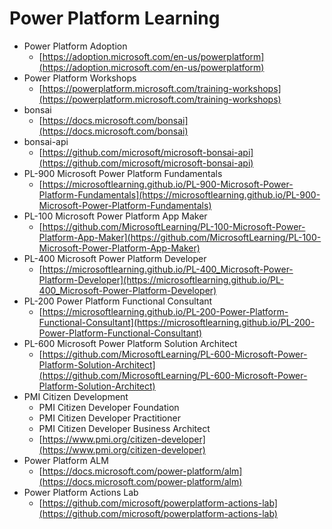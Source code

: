 # Power Platform Learning

- Power Platform Adoption
  - [https://adoption.microsoft.com/en-us/powerplatform](https://adoption.microsoft.com/en-us/powerplatform)
- Power Platform Workshops
  - [https://powerplatform.microsoft.com/training-workshops](https://powerplatform.microsoft.com/training-workshops)
- bonsai
  - [https://docs.microsoft.com/bonsai](https://docs.microsoft.com/bonsai)
- bonsai-api
  - [https://github.com/microsoft/microsoft-bonsai-api](https://github.com/microsoft/microsoft-bonsai-api)
- PL-900 Microsoft Power Platform Fundamentals
  - [https://microsoftlearning.github.io/PL-900-Microsoft-Power-Platform-Fundamentals](https://microsoftlearning.github.io/PL-900-Microsoft-Power-Platform-Fundamentals)
- PL-100 Microsoft Power Platform App Maker
  - [https://github.com/MicrosoftLearning/PL-100-Microsoft-Power-Platform-App-Maker](https://github.com/MicrosoftLearning/PL-100-Microsoft-Power-Platform-App-Maker)
- PL-400 Microsoft Power Platform Developer
  - [https://microsoftlearning.github.io/PL-400_Microsoft-Power-Platform-Developer](https://microsoftlearning.github.io/PL-400_Microsoft-Power-Platform-Developer)
- PL-200 Power Platform Functional Consultant
  - [https://microsoftlearning.github.io/PL-200-Power-Platform-Functional-Consultant](https://microsoftlearning.github.io/PL-200-Power-Platform-Functional-Consultant)
- PL-600 Microsoft Power Platform Solution Architect
  - [https://github.com/MicrosoftLearning/PL-600-Microsoft-Power-Platform-Solution-Architect](https://github.com/MicrosoftLearning/PL-600-Microsoft-Power-Platform-Solution-Architect)
- PMI Citizen Development
  - PMI Citizen Developer Foundation
  - PMI Citizen Developer Practitioner
  - PMI Citizen Developer Business Architect
  - [https://www.pmi.org/citizen-developer](https://www.pmi.org/citizen-developer)
- Power Platform ALM
  - [https://docs.microsoft.com/power-platform/alm](https://docs.microsoft.com/power-platform/alm)
- Power Platform Actions Lab
  - [https://github.com/microsoft/powerplatform-actions-lab](https://github.com/microsoft/powerplatform-actions-lab)
